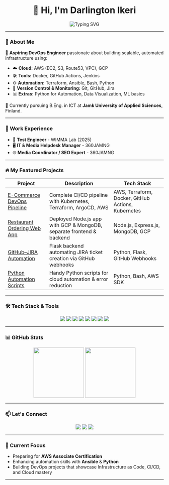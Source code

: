 <h1 align="center">👋 Hi, I'm Darlington Ikeri</h1>

<p align="center">
  <img src="https://readme-typing-svg.herokuapp.com?font=Fira+Code&weight=500&size=22&pause=1000&color=3EC2F5&center=true&vCenter=true&width=435&lines=Aspiring+DevOps+Engineer;-Cloud+%7C+Automation+%7C+IaC+Enthusiast-;-Python+%7C+Bash+%7C+CI%2FCD+Pipeline+Lover-" alt="Typing SVG" />
</p>

---

### 🌟 About Me

🚀 **Aspiring DevOps Engineer** passionate about building scalable, automated infrastructure using:

- ☁️ **Cloud:** AWS (EC2, S3, Route53, VPC), GCP  
- 🛠️ **Tools:** Docker, GitHub Actions, Jenkins  
- ⚙️ **Automation:** Terraform, Ansible, Bash, Python  
- 🧰 **Version Control & Monitoring:** Git, GitHub, Jira  
- 📊 **Extras:** Python for Automation, Data Visualization, ML basics  

🎯 Currently pursuing B.Eng. in ICT at **Jamk University of Applied Sciences**, Finland.  

---

### 💼 Work Experience

- 🔧 **Test Engineer** - WIMMA Lab (2025)  
- 🖥️ **IT & Media Helpdesk Manager** - 360JAMNG  
- 🌐 **Media Coordinator / SEO Expert** - 360JAMNG  

---

### 🔥 My Featured Projects

| Project | Description | Tech Stack |
|---------|-------------|------------|
| [E-Commerce DevOps Pipeline](https://github.com/ikerilive/ultimate-devops-project-demo) | Complete CI/CD pipeline with Kubernetes, Terraform, ArgoCD, AWS | AWS, Terraform, Docker, GitHub Actions, Kubernetes |
| [Restaurant Ordering Web App](https://github.com/ikerilive/fullstack-restaurant-project) | Deployed Node.js app with GCP & MongoDB, separate frontend & backend | Node.js, Express.js, MongoDB, GCP |
| [GitHub–JIRA Automation](https://github.com/ikerilive/github-jira-automation) | Flask backend automating JIRA ticket creation via GitHub webhooks | Python, Flask, GitHub Webhooks |
| [Python Automation Scripts](https://github.com/ikerilive/Capstone_Python) | Handy Python scripts for cloud automation & error reduction | Python, Bash, AWS SDK |

---

### 🛠️ Tech Stack & Tools

<p align="center">
  <img src="https://img.shields.io/badge/AWS-FF9900?style=for-the-badge&logo=amazonaws&logoColor=white" />
  <img src="https://img.shields.io/badge/Terraform-7B42BC?style=for-the-badge&logo=terraform&logoColor=white" />
  <img src="https://img.shields.io/badge/Docker-2496ED?style=for-the-badge&logo=docker&logoColor=white" />
  <img src="https://img.shields.io/badge/GitHub%20Actions-2088FF?style=for-the-badge&logo=github-actions&logoColor=white" />
  <img src="https://img.shields.io/badge/Jenkins-D24939?style=for-the-badge&logo=jenkins&logoColor=white" />
  <img src="https://img.shields.io/badge/Ansible-EE0000?style=for-the-badge&logo=ansible&logoColor=white" />
  <img src="https://img.shields.io/badge/Python-3776AB?style=for-the-badge&logo=python&logoColor=white" />
  <img src="https://img.shields.io/badge/Bash-4EAA25?style=for-the-badge&logo=gnubash&logoColor=white" />
</p>

---

### 📊 GitHub Stats

<p align="center">
  <img src="https://github-readme-stats.vercel.app/api?username=ikerilive&show_icons=true&theme=react&hide_title=true" height="160"/>
  <img src="https://github-readme-streak-stats.herokuapp.com?user=ikerilive&theme=react" height="160"/>
</p>

---

### 📫 Let's Connect

<p align="center">
  <a href="mailto:ikerilive@gmail.com"><img src="https://img.shields.io/badge/Gmail-D14836?style=for-the-badge&logo=gmail&logoColor=white"/></a>
  <a href="https://www.linkedin.com/in/darlington-ikeri-bab163125/"><img src="https://img.shields.io/badge/LinkedIn-0A66C2?style=for-the-badge&logo=linkedin&logoColor=white"/></a>
  <a href="https://github.com/ikerilive"><img src="https://img.shields.io/badge/GitHub-171515?style=for-the-badge&logo=github&logoColor=white"/></a>
</p>

---

### 🎯 Current Focus

- Preparing for **AWS Associate Certification**
- Enhancing automation skills with **Ansible** & **Python**
- Building DevOps projects that showcase Infrastructure as Code, CI/CD, and Cloud mastery

---

<!--
**ikerilive/ikerilive** is a ✨ _special_ ✨ repository because its `README.md` (this file) appears on your GitHub profile.

Here are some ideas to get you started:

- 🔭 I’m currently working on ...
- 🌱 I’m currently learning ...
- 👯 I’m looking to collaborate on ...
- 🤔 I’m looking for help with ...
- 💬 Ask me about ...
- 📫 How to reach me: ...
- 😄 Pronouns: ...
- ⚡ Fun fact: ...
-->
